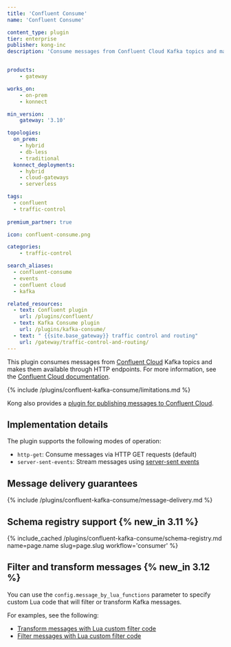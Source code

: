 ```yaml
---
title: 'Confluent Consume'
name: 'Confluent Consume'

content_type: plugin
tier: enterprise
publisher: kong-inc
description: 'Consume messages from Confluent Cloud Kafka topics and make them available through HTTP endpoints'


products:
    - gateway

works_on:
    - on-prem
    - konnect

min_version:
    gateway: '3.10'

topologies:
  on_prem:
    - hybrid
    - db-less
    - traditional
  konnect_deployments:
    - hybrid
    - cloud-gateways
    - serverless

tags:
  - confluent
  - traffic-control
  
premium_partner: true

icon: confluent-consume.png

categories:
    - traffic-control

search_aliases:
  - confluent-consume
  - events
  - confluent cloud
  - kafka

related_resources:
  - text: Confluent plugin
    url: /plugins/confluent/
  - text: Kafka Consume plugin
    url: /plugins/kafka-consume/
  - text: " {{site.base_gateway}} traffic control and routing"
    url: /gateway/traffic-control-and-routing/
---
```


This plugin consumes messages from [Confluent Cloud](https://confluent.io/cloud) Kafka topics and makes them available through HTTP endpoints.
For more information, see the [Confluent Cloud documentation](https://docs.confluent.io/).

{% include /plugins/confluent-kafka-consume/limitations.md %}

Kong also provides a [plugin for publishing messages to Confluent Cloud](/plugins/confluent/).

## Implementation details

The plugin supports the following modes of operation:
* `http-get`: Consume messages via HTTP GET requests (default)
* `server-sent-events`: Stream messages using [server-sent events](https://developer.mozilla.org/en-US/docs/Web/API/Server-sent_events)

## Message delivery guarantees

{% include /plugins/confluent-kafka-consume/message-delivery.md %}

## Schema registry support {% new_in 3.11 %}

{% include_cached /plugins/confluent-kafka-consume/schema-registry.md name=page.name slug=page.slug workflow='consumer' %}

## Filter and transform messages {% new_in 3.12 %}

You can use the `config.message_by_lua_functions` parameter to specify custom Lua code that will filter or transform Kafka messages. 

For examples, see the following:
* [Transform messages with Lua custom filter code](/plugins/confluent-consume/examples/transform-messages/)
* [Filter messages with Lua custom filter code](/plugins/confluent-consume/examples/filter-messages/)